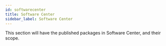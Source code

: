 ```yaml
---
id: softwarecenter
title: Software Center
sidebar_label: Software Center
---
```


This section will have the published packages in Software Center, and their scope.
